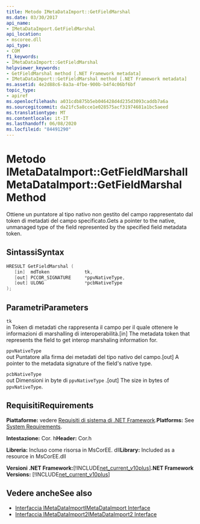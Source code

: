 ```yaml
---
title: Metodo IMetaDataImport::GetFieldMarshal
ms.date: 03/30/2017
api_name:
- IMetaDataImport.GetFieldMarshal
api_location:
- mscoree.dll
api_type:
- COM
f1_keywords:
- IMetaDataImport::GetFieldMarshal
helpviewer_keywords:
- GetFieldMarshal method [.NET Framework metadata]
- IMetaDataImport::GetFieldMarshal method [.NET Framework metadata]
ms.assetid: 4e2d88c6-8a3a-4fbe-900b-b4f4c06bf6bf
topic_type:
- apiref
ms.openlocfilehash: a031cdb875b5eb046428d4d235d3093caddb7a6a
ms.sourcegitcommit: da21fc5a8cce1e028575acf31974681a1bc5aeed
ms.translationtype: MT
ms.contentlocale: it-IT
ms.lasthandoff: 06/08/2020
ms.locfileid: "84491290"
---
```

# <a name="imetadataimportgetfieldmarshal-method"></a><span data-ttu-id="ee945-102">Metodo IMetaDataImport::GetFieldMarshal</span><span class="sxs-lookup"><span data-stu-id="ee945-102">IMetaDataImport::GetFieldMarshal Method</span></span>
<span data-ttu-id="ee945-103">Ottiene un puntatore al tipo nativo non gestito del campo rappresentato dal token di metadati del campo specificato.</span><span class="sxs-lookup"><span data-stu-id="ee945-103">Gets a pointer to the native, unmanaged type of the field represented by the specified field metadata token.</span></span>  
  
## <a name="syntax"></a><span data-ttu-id="ee945-104">Sintassi</span><span class="sxs-lookup"><span data-stu-id="ee945-104">Syntax</span></span>  
  
```cpp  
HRESULT GetFieldMarshal (  
   [in]  mdToken             tk,
   [out] PCCOR_SIGNATURE     *ppvNativeType,  
   [out] ULONG               *pcbNativeType
);  
```  
  
## <a name="parameters"></a><span data-ttu-id="ee945-105">Parametri</span><span class="sxs-lookup"><span data-stu-id="ee945-105">Parameters</span></span>  
 `tk`  
 <span data-ttu-id="ee945-106">in Token di metadati che rappresenta il campo per il quale ottenere le informazioni di marshalling di interoperabilità.</span><span class="sxs-lookup"><span data-stu-id="ee945-106">[in] The metadata token that represents the field to get interop marshaling information for.</span></span>  
  
 `ppvNativeType`  
 <span data-ttu-id="ee945-107">out Puntatore alla firma dei metadati del tipo nativo del campo.</span><span class="sxs-lookup"><span data-stu-id="ee945-107">[out] A pointer to the metadata signature of the field's native type.</span></span>  
  
 `pcbNativeType`  
 <span data-ttu-id="ee945-108">out Dimensioni in byte di `ppvNativeType` .</span><span class="sxs-lookup"><span data-stu-id="ee945-108">[out] The size in bytes of `ppvNativeType`.</span></span>  
  
## <a name="requirements"></a><span data-ttu-id="ee945-109">Requisiti</span><span class="sxs-lookup"><span data-stu-id="ee945-109">Requirements</span></span>  
 <span data-ttu-id="ee945-110">**Piattaforme:** vedere [Requisiti di sistema di .NET Framework](../../get-started/system-requirements.md).</span><span class="sxs-lookup"><span data-stu-id="ee945-110">**Platforms:** See [System Requirements](../../get-started/system-requirements.md).</span></span>  
  
 <span data-ttu-id="ee945-111">**Intestazione:** Cor. h</span><span class="sxs-lookup"><span data-stu-id="ee945-111">**Header:** Cor.h</span></span>  
  
 <span data-ttu-id="ee945-112">**Libreria:** Incluso come risorsa in MsCorEE. dll</span><span class="sxs-lookup"><span data-stu-id="ee945-112">**Library:** Included as a resource in MsCorEE.dll</span></span>  
  
 <span data-ttu-id="ee945-113">**Versioni .NET Framework:**[!INCLUDE[net_current_v10plus](../../../../includes/net-current-v10plus-md.md)]</span><span class="sxs-lookup"><span data-stu-id="ee945-113">**.NET Framework Versions:** [!INCLUDE[net_current_v10plus](../../../../includes/net-current-v10plus-md.md)]</span></span>  
  
## <a name="see-also"></a><span data-ttu-id="ee945-114">Vedere anche</span><span class="sxs-lookup"><span data-stu-id="ee945-114">See also</span></span>

- [<span data-ttu-id="ee945-115">Interfaccia IMetaDataImport</span><span class="sxs-lookup"><span data-stu-id="ee945-115">IMetaDataImport Interface</span></span>](imetadataimport-interface.md)
- [<span data-ttu-id="ee945-116">Interfaccia IMetaDataImport2</span><span class="sxs-lookup"><span data-stu-id="ee945-116">IMetaDataImport2 Interface</span></span>](imetadataimport2-interface.md)
